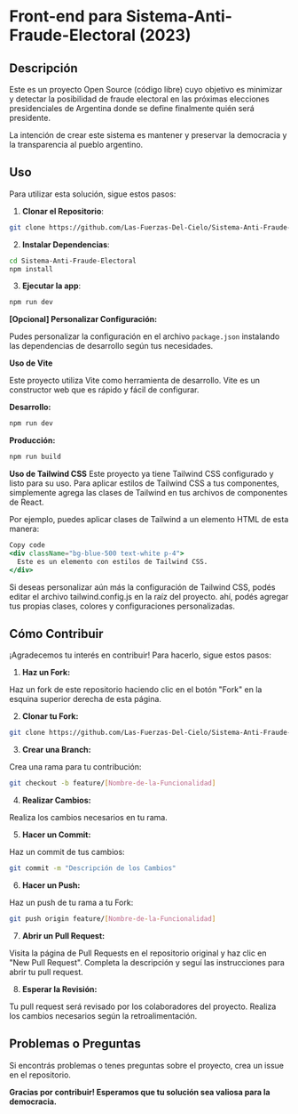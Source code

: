 # Front-end para Sistema-Anti-Fraude-Electoral (2023)

## Descripción

Este es un proyecto Open Source (código libre) cuyo objetivo es minimizar y detectar la posibilidad de fraude electoral en las próximas elecciones presidenciales de Argentina donde se define finalmente quién será presidente.

La intención de crear este sistema es mantener y preservar la democracia y la transparencia al pueblo argentino.

## Uso

Para utilizar esta solución, sigue estos pasos:

1. **Clonar el Repositorio**:

```bash
git clone https://github.com/Las-Fuerzas-Del-Cielo/Sistema-Anti-Fraude-Electoral
```

2. **Instalar Dependencias**:

```Bash
cd Sistema-Anti-Fraude-Electoral
npm install
```

3. **Ejecutar la app**:

```Bash
npm run dev
```

**[Opcional] Personalizar Configuración:**

Pudes personalizar la configuración en el archivo `package.json` instalando las dependencias de desarrollo según tus necesidades.

**Uso de Vite**

Este proyecto utiliza Vite como herramienta de desarrollo. Vite es un constructor web que es rápido y fácil de configurar.

**Desarrollo:**

```Bash
npm run dev
```

**Producción:**

```Bash
npm run build
```

**Uso de Tailwind CSS**
Este proyecto ya tiene Tailwind CSS configurado y listo para su uso. Para aplicar estilos de Tailwind CSS a tus componentes, simplemente agrega las clases de Tailwind en tus archivos de componentes de React.

Por ejemplo, puedes aplicar clases de Tailwind a un elemento HTML de esta manera:

```jsx
Copy code
<div className="bg-blue-500 text-white p-4">
  Este es un elemento con estilos de Tailwind CSS.
</div>
```

Si deseas personalizar aún más la configuración de Tailwind CSS, podés editar el archivo tailwind.config.js en la raíz del proyecto. ahí, podés agregar tus propias clases, colores y configuraciones personalizadas.

## Cómo Contribuir

¡Agradecemos tu interés en contribuir! Para hacerlo, sigue estos pasos:

1. **Haz un Fork:**

Haz un fork de este repositorio haciendo clic en el botón "Fork" en la esquina superior derecha de esta página.

2. **Clonar tu Fork:**

```Bash
git clone https://github.com/Las-Fuerzas-Del-Cielo/Sistema-Anti-Fraude-Electoral.git
```

3. **Crear una Branch:**

Crea una rama para tu contribución:

```Bash
git checkout -b feature/[Nombre-de-la-Funcionalidad]
```

4. **Realizar Cambios:**

Realiza los cambios necesarios en tu rama.

5. **Hacer un Commit:**

Haz un commit de tus cambios:

```Bash
git commit -m "Descripción de los Cambios"
```

6. **Hacer un Push:**

Haz un push de tu rama a tu Fork:

```Bash
git push origin feature/[Nombre-de-la-Funcionalidad]
```

7. **Abrir un Pull Request:**

Visita la página de Pull Requests en el repositorio original y haz clic en "New Pull Request". Completa la descripción y seguí las instrucciones para abrir tu pull request.

8. **Esperar la Revisión:**

Tu pull request será revisado por los colaboradores del proyecto. Realiza los cambios necesarios según la retroalimentación.

## Problemas o Preguntas

Si encontrás problemas o tenes preguntas sobre el proyecto, crea un issue en el repositorio.

**Gracias por contribuir! Esperamos que tu solución sea valiosa para la democracia.**
